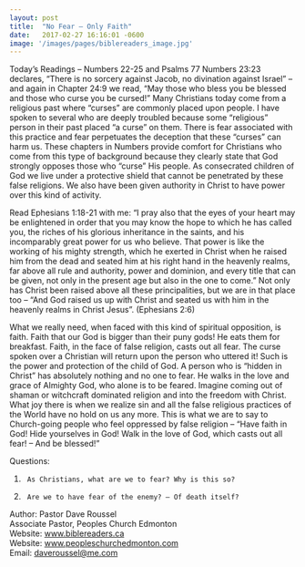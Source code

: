 ```yaml
---
layout: post
title:  "No Fear – Only Faith"
date:   2017-02-27 16:16:01 -0600
image: '/images/pages/biblereaders_image.jpg'
---
```

Today’s Readings – Numbers 22-25 and Psalms 77
Numbers 23:23 declares, “There is no sorcery against Jacob, no divination against Israel” – and again in Chapter 24:9 we read, “May those who bless you be blessed and those who curse you be cursed!”
Many Christians today come from a religious past where “curses” are commonly placed upon people. I have spoken to several who are deeply troubled because some “religious” person in their past placed “a curse” on them. There is fear associated with this practice and fear perpetuates the deception that these “curses” can harm us. These chapters in Numbers provide comfort for Christians who come from this type of background because they clearly state that God strongly opposes those who “curse” His people. As consecrated children of God we live under a protective shield that cannot be penetrated by these false religions. We also have been given authority in Christ to have power over this kind of activity.

Read Ephesians 1:18-21 with me: “I pray also that the eyes of your heart may be enlightened in order that you may know the hope to which he has called you, the riches of his glorious inheritance in the saints, and his incomparably great power for us who believe. That power is like the working of his mighty strength, which he exerted in Christ when he raised him from the dead and seated him at his right hand in the heavenly realms, far above all rule and authority, power and dominion, and every title that can be given, not only in the present age but also in the one to come.”
Not only has Christ been raised above all these principalities, but we are in that place too – “And God raised us up with Christ and seated us with him in the heavenly realms in Christ Jesus”. (Ephesians 2:6)

What we really need, when faced with this kind of spiritual opposition, is faith. Faith that our God is bigger than their puny gods! He eats them for breakfast. Faith, in the face of false religion, casts out all fear. The curse spoken over a Christian will return upon the person who uttered it! Such is the power and protection of the child of God. A person who is “hidden in Christ” has absolutely nothing and no one to fear. He walks in the love and grace of Almighty God, who alone is to be feared. Imagine coming out of shaman or witchcraft dominated religion and into the freedom with Christ. What joy there is when we realize sin and all the false religious practices of the World have no hold on us any more. This is what we are to say to Church-going people who feel oppressed by false religion – “Have faith in God! Hide yourselves in God! Walk in the love of God, which casts out all fear! – And be blessed!”

Questions:

1.      As Christians, what are we to fear? Why is this so?

2.      Are we to have fear of the enemy? – Of death itself?

Author: Pastor Dave Roussel <br>
Associate Pastor, Peoples Church Edmonton <br>
Website: <a href="http://www.biblereaders.ca">www.biblereaders.ca</a> <br>
Website: <a href="http://www.peopleschurchedmonton.com">www.peopleschurchedmonton.com</a> <br>
Email: daveroussel@me.com
